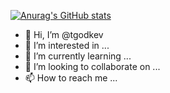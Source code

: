 [![Anurag's GitHub stats](https://github-readme-stats.vercel.app/api?tgodkev=anuraghazra)](https://github.com/anuraghazra/github-readme-stats)


- 👋 Hi, I’m @tgodkev
- 👀 I’m interested in ...
- 🌱 I’m currently learning ...
- 💞️ I’m looking to collaborate on ...
- 📫 How to reach me ...

<!---
tgodkev/tgodkev is a ✨ special ✨ repository because its `README.md` (this file) appears on your GitHub profile.
You can click the Preview link to take a look at your changes.
--->
